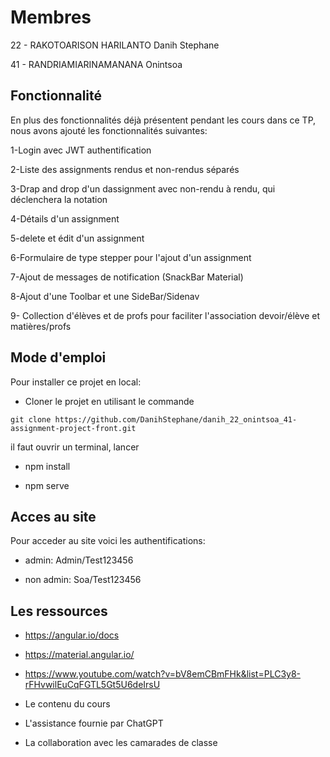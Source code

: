 # Membres

22 - RAKOTOARISON HARILANTO Danih Stephane

41 - RANDRIAMIARINAMANANA Onintsoa

## Fonctionnalité

En plus des fonctionnalités déjà présentent pendant les cours dans ce TP, nous avons ajouté les fonctionnalités suivantes:

1-Login avec JWT authentification

2-Liste des assignments rendus et non-rendus séparés

3-Drap and drop d'un dassignment avec non-rendu à rendu, qui déclenchera la notation

4-Détails d'un assignment

5-delete et édit d'un assignment

6-Formulaire de type stepper pour l'ajout d'un assignment

7-Ajout de messages de notification (SnackBar Material)

8-Ajout d'une Toolbar et une SideBar/Sidenav

9- Collection d'élèves et de profs pour faciliter l'association devoir/élève et matières/profs

## Mode d'emploi

Pour installer ce projet en local:

* Cloner le projet en utilisant le commande
```url
git clone https://github.com/DanihStephane/danih_22_onintsoa_41-assignment-project-front.git
```

il faut ouvrir un terminal, lancer

- npm install

- npm serve

## Acces au site

Pour acceder au site voici les authentifications:

- admin: Admin/Test123456

- non admin: Soa/Test123456

## Les ressources

- https://angular.io/docs

- https://material.angular.io/

- https://www.youtube.com/watch?v=bV8emCBmFHk&list=PLC3y8-rFHvwilEuCqFGTL5Gt5U6deIrsU

- Le contenu du cours

- L'assistance fournie par ChatGPT

- La collaboration avec les camarades de classe 

